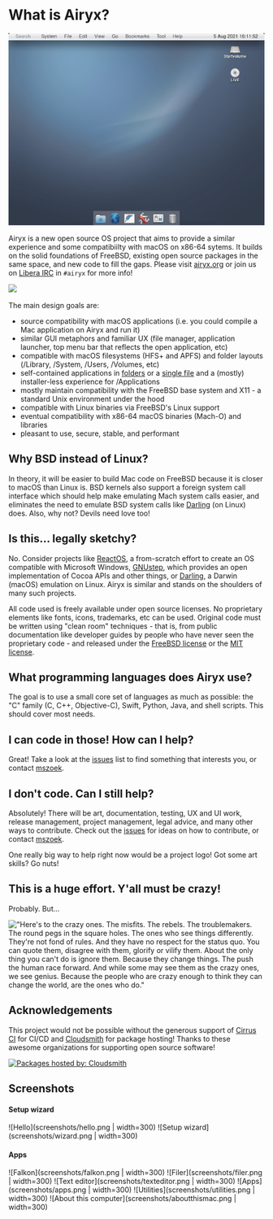 # What is Airyx?

![Airyx main screen](screenshots/main_screen.png)

Airyx is a new open source OS project that aims to provide a similar experience and some compatibiilty with macOS on x86-64 sytems. It builds on the solid foundations of FreeBSD, existing open source packages in the same space, and new code to fill the gaps. Please visit [airyx.org](https://airyx.org/) or join us on [Libera IRC](https://libera.chat) in `#airyx` for more info!

![](https://api.cirrus-ci.com/github/mszoek/airyx.svg?branch=main&task=airyx)

The main design goals are:
- source compatibility with macOS applications (i.e. you could compile a Mac application on Airyx and run it)
- similar GUI metaphors and familiar UX (file manager, application launcher, top menu bar that reflects the open application, etc)
- compatible with macOS filesystems (HFS+ and APFS) and folder layouts (/Library, /System, /Users, /Volumes, etc)
- self-contained applications in [folders](https://github.com/AppImage/AppImageKit/wiki/AppDir) or a [single file](https://github.com/AppImage) and a (mostly) installer-less experience for /Applications
- mostly maintain compatibility with the FreeBSD base system and X11 - a standard Unix environment under the hood
- compatible with Linux binaries via FreeBSD's Linux support
- eventual compatibility with x86-64 macOS binaries (Mach-O) and libraries
- pleasant to use, secure, stable, and performant


## Why BSD instead of Linux?

In theory, it will be easier to build Mac code on FreeBSD because it is closer to macOS than Linux is. BSD kernels also support a foreign system call interface which should help make emulating Mach system calls easier, and eliminates the need to emulate BSD system calls like [Darling](https://docs.darlinghq.org/internals/basics/system-call-emulation.html) (on Linux) does. Also, why not? Devils need love too!

## Is this... legally sketchy?

No. Consider projects like [ReactOS](https://reactos.org/faq/), a from-scratch effort to create an OS compatible with Microsoft Windows, [GNUstep](http://www.gnustep.org), which provides an open implementation of Cocoa APIs and other things, or [Darling](https://darlinghq.org), a Darwin (macOS) emulation on Linux. Airyx is similar and stands on the shoulders of many such projects.

All code used is freely available under open source licenses. No proprietary elements like fonts, icons, trademarks, etc can be used. Original code must be written using "clean room" techniques - that is, from public documentation like developer guides by people who have never seen the proprietary code - and released under the [FreeBSD license](https://opensource.org/licenses/BSD-2-Clause) or the [MIT license](https://opensource.org/licenses/MIT).

## What programming languages does Airyx use?

The goal is to use a small core set of languages as much as possible: the "C" family (C, C++, Objective-C), Swift, Python, Java, and shell scripts. This should cover most needs.

## I can code in those! How can I help?

Great! Take a look at the [issues](https://github.com/mszoek/airyx/issues) list to find something that interests you, or contact [mszoek](https://github.com/mszoek).

## I don't code. Can I still help?

Absolutely! There will be art, documentation, testing, UX and UI work, release management, project management, legal advice, and many other ways to contribute. Check out the [issues](https://github.com/mszoek/airyx/issues) for ideas on how to contribute, or contact [mszoek](https://github.com/mszoek).

One really big way to help right now would be a project logo! Got some art skills? Go nuts!

## This is a huge effort. Y'all must be crazy!

Probably. But...

!["Here's to the crazy ones. The misfits. The rebels. The troublemakers. The round pegs in the square holes. The ones who see things differently. They're not fond of rules. And they have no respect for the status quo. You can quote them, disagree with them, glorify or vilify them. About the only thing you can't do is ignore them. Because they change things. The push the human race forward. And while some may see them as the crazy ones, we see genius. Because the people who are crazy enough to think they can change the world, are the ones who do."](https://i.etsystatic.com/9865576/r/il/3afeb0/1019438891/il_794xN.1019438891_m9og.jpg)


## Acknowledgements
This project would not be possible without the generous support of [Cirrus CI](https://cirrus-ci.org/) for CI/CD and [Cloudsmith](https://cloudsmith.io/) for package hosting! Thanks to these awesome organizations for supporting open source software!

[![Packages hosted by: Cloudsmith](https://img.shields.io/badge/OSS%20hosting%20by-cloudsmith-blue?logo=cloudsmith&style=flat-square)](https://cloudsmith.com)

## Screenshots

#### Setup wizard

![Hello](screenshots/hello.png | width=300)
![Setup wizard](screenshots/wizard.png | width=300)

#### Apps

![Falkon](screenshots/falkon.png | width=300)
![Filer](screenshots/filer.png | width=300)
![Text editor](screenshots/texteditor.png | width=300)
![Apps](screenshots/apps.png | width=300)
![Utilities](screenshots/utilities.png | width=300)
![About this computer](screenshots/aboutthismac.png | width=300)
